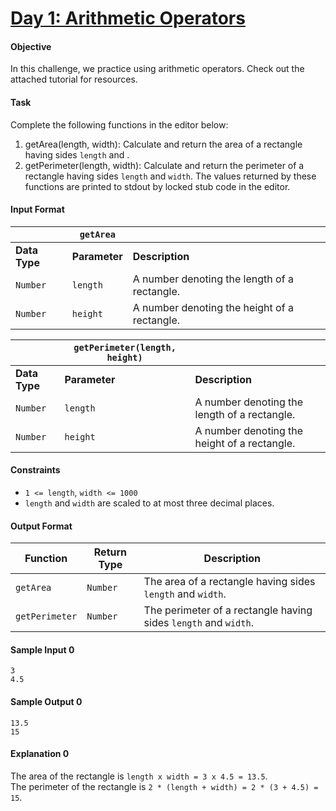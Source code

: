 # [Day 1: Arithmetic Operators](https://www.hackerrank.com/challenges/js10-arithmetic-operators)

#### Objective

In this challenge, we practice using arithmetic operators. Check out the attached tutorial for resources.

#### Task

Complete the following functions in the editor below:

1. getArea(length, width): Calculate and return the area of a rectangle having sides `length` and .
2. getPerimeter(length, width): Calculate and return the perimeter of a rectangle having sides `length` and `width`.
   The values returned by these functions are printed to stdout by locked stub code in the editor.

#### Input Format

|               | **`getArea`** |                                              |
| ------------- | ------------- | -------------------------------------------- |
| **Data Type** | **Parameter** | **Description**                              |
| `Number`      | `length`      | A number denoting the length of a rectangle. |
| `Number`      | `height`      | A number denoting the height of a rectangle. |

|               | **`getPerimeter(length, height)`** |                                              |
| ------------- | ---------------------------------- | -------------------------------------------- |
| **Data Type** | **Parameter**                      | **Description**                              |
| `Number`      | `length`                           | A number denoting the length of a rectangle. |
| `Number`      | `height`                           | A number denoting the height of a rectangle. |

#### Constraints
- `1 <= length`, `width <= 1000`
- `length` and `width` are scaled to at most three decimal places.

#### Output Format

| **Function**   | **Return Type** | **Description**                              |
| -------------- | --------------- | --------------------------------------------------------------- |
| `getArea`      | `Number`        | The area of a rectangle having sides `length` and `width`.      |
| `getPerimeter` | `Number`        | The perimeter of a rectangle having sides `length` and `width`. |

#### Sample Input 0
```
3
4.5
```

#### Sample Output 0
```
13.5
15
```

#### Explanation 0
The area of the rectangle is `length x width = 3 x 4.5 = 13.5`.   
The perimeter of the rectangle is `2 * (length + width) = 2 * (3 + 4.5) = 15`.